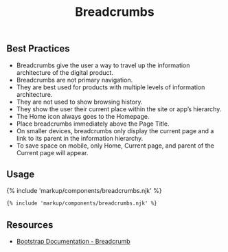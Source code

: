 ﻿---
title: Breadcrumbs
summary: Breadcrumbs show users where the current page is in relation to other pages on the site.
tags: components, breadcrumbs
layout: docs/guide
eleventyNavigation:
  key: Breadcrumbs
  parent: Components
  order: 50
  excerpt: Breadcrumbs show users where the current page is in relation to other pages on the site.
  img: /img/illustrations/illus-breadcrumbs.svg
---

## Best Practices

- Breadcrumbs give the user a way to travel up the information architecture of the digital product.
- Breadcrumbs are not primary navigation.
- They are best used for products with multiple levels of information architecture.
- They are not used to show browsing history.
- They show the user their current place within the site or app’s hierarchy.
- The Home icon always goes to the Homepage.
- Place breadcrumbs immediately above the Page Title.
- On smaller devices, breadcrumbs only display the current page and a link to its parent in the information hierarchy.
- To save space on mobile, only Home, Current page, and parent of the Current page will appear.

## Usage

{% include 'markup/components/breadcrumbs.njk' %}

``` html
{% include 'markup/components/breadcrumbs.njk' %}
```

## Resources

* <a href="https://getbootstrap.com/docs/5.1/components/breadcrumb/" target="_blank">Bootstrap Documentation - Breadcrumb</a>
